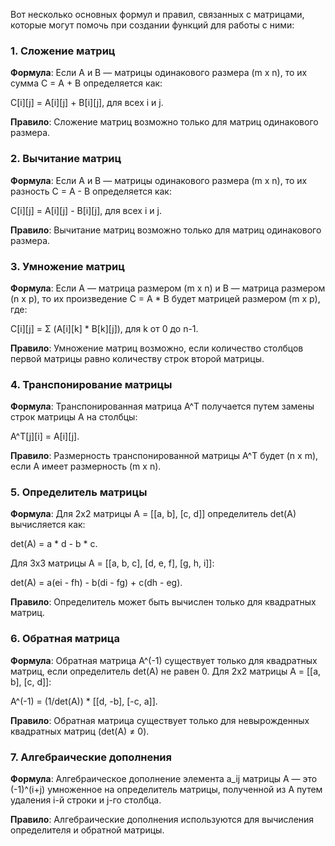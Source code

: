 Вот несколько основных формул и правил, связанных с матрицами, которые могут помочь при создании функций для работы с ними:

### 1. Сложение матриц

**Формула**: Если A и B — матрицы одинакового размера (m x n), то их сумма C = A + B определяется как:

C[i][j] = A[i][j] + B[i][j], для всех i и j.

**Правило**: Сложение матриц возможно только для матриц одинакового размера.

### 2. Вычитание матриц

**Формула**: Если A и B — матрицы одинакового размера (m x n), то их разность C = A - B определяется как:

C[i][j] = A[i][j] - B[i][j], для всех i и j.

**Правило**: Вычитание матриц возможно только для матриц одинакового размера.

### 3. Умножение матриц

**Формула**: Если A — матрица размером (m x n) и B — матрица размером (n x p), то их произведение C = A * B будет матрицей размером (m x p), где:

C[i][j] = Σ (A[i][k] * B[k][j]), для k от 0 до n-1.

**Правило**: Умножение матриц возможно, если количество столбцов первой матрицы равно количеству строк второй матрицы.

### 4. Транспонирование матрицы

**Формула**: Транспонированная матрица A^T получается путем замены строк матрицы A на столбцы:

A^T[j][i] = A[i][j].

**Правило**: Размерность транспонированной матрицы A^T будет (n x m), если A имеет размерность (m x n).

### 5. Определитель матрицы

**Формула**: Для 2x2 матрицы A = [[a, b], [c, d]] определитель det(A) вычисляется как:

det(A) = a * d - b * c.

Для 3x3 матрицы A = [[a, b, c], [d, e, f], [g, h, i]]:

det(A) = a(ei - fh) - b(di - fg) + c(dh - eg).

**Правило**: Определитель может быть вычислен только для квадратных матриц.

### 6. Обратная матрица

**Формула**: Обратная матрица A^(-1) существует только для квадратных матриц, если определитель det(A) не равен 0. Для 2x2 матрицы A = [[a, b], [c, d]]:

A^(-1) = (1/det(A)) * [[d, -b], [-c, a]].

**Правило**: Обратная матрица существует только для невырожденных квадратных матриц (det(A) ≠ 0).

### 7. Алгебраические дополнения

**Формула**: Алгебраическое дополнение элемента a_ij матрицы A — это (-1)^(i+j) умноженное на определитель матрицы, полученной из A путем удаления i-й строки и j-го столбца.

**Правило**: Алгебраические дополнения используются для вычисления определителя и обратной матрицы.
